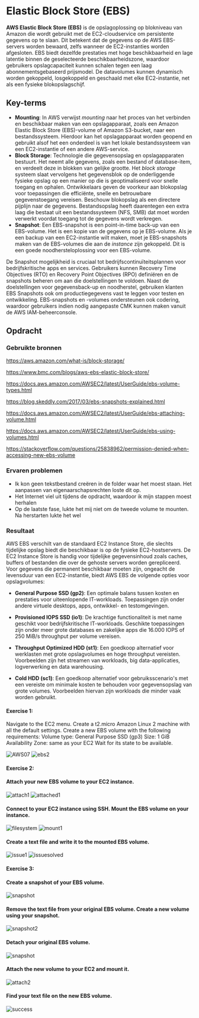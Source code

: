# Elastic Block Store (EBS)

**AWS Elastic Block Store (EBS)** is de opslagoplossing op blokniveau van Amazon die wordt gebruikt met de EC2-cloudservice om persistente gegevens op te slaan. Dit betekent dat de gegevens op de AWS EBS-servers worden bewaard, zelfs wanneer de EC2-instanties worden afgesloten. EBS biedt dezelfde prestaties met hoge beschikbaarheid en lage latentie binnen de geselecteerde beschikbaarheidszone, waardoor gebruikers opslagcapaciteit kunnen schalen tegen een laag abonnementsgebaseerd prijsmodel. De datavolumes kunnen dynamisch worden gekoppeld, losgekoppeld en geschaald met elke EC2-instantie, net als een fysieke blokopslagschijf.

## Key-terms

- **Mounting**: In AWS verwijst _mounting_ naar het proces van het verbinden en beschikbaar maken van een opslagapparaat, zoals een Amazon Elastic Block Store (EBS)-volume of Amazon S3-bucket, naar een bestandssysteem. Hierdoor kan het opslagapparaat worden geopend en gebruikt alsof het een onderdeel is van het lokale bestandssysteem van een EC2-instantie of een andere AWS-service.
- **Block Storage**: Technologie die gegevensopslag en opslagapparaten bestuurt. Het neemt alle gegevens, zoals een bestand of database-item, en verdeelt deze in blokken van gelijke grootte. Het _block storage_ systeem slaat vervolgens het gegevensblok op de onderliggende fysieke opslag op een manier op die is geoptimaliseerd voor snelle toegang en ophalen. Ontwikkelaars geven de voorkeur aan blokopslag voor toepassingen die efficiënte, snelle en betrouwbare gegevenstoegang vereisen. Beschouw blokopslag als een directere pijplijn naar de gegevens. Bestandsopslag heeft daarentegen een extra laag die bestaat uit een bestandssysteem (NFS, SMB) dat moet worden verwerkt voordat toegang tot de gegevens wordt verkregen.
- **Snapshot**: Een EBS-snapshot is een point-in-time back-up van een EBS-volume. Het is een kopie van de gegevens op je EBS-volume. Als je een backup van een EC2-instantie wilt maken, moet je EBS-snapshots maken van de EBS-volumes die aan de _instance_ zijn gekoppeld. Dit is een goede noodhersteloplossing voor een EBS-volume.

De Snapshot mogelijkheid is cruciaal tot bedrijfscontinuïteitsplannen voor bedrijfskritische apps en services. Gebruikers kunnen Recovery Time Objectives (RTO) en Recovery Point Objectives (RPO) definiëren en de snapshots beheren om aan die doelstellingen te voldoen. Naast de doelstellingen voor gegevensback-up en noodherstel, gebruiken klanten EBS Snapshots ook om productiegegevens vast te leggen voor testen en ontwikkeling. EBS-snapshots en -volumes ondersteunen ook codering, waardoor gebruikers indien nodig aangepaste CMK kunnen maken vanuit de AWS IAM-beheerconsole.

## Opdracht
### Gebruikte bronnen


https://aws.amazon.com/what-is/block-storage/

https://www.bmc.com/blogs/aws-ebs-elastic-block-store/

https://docs.aws.amazon.com/AWSEC2/latest/UserGuide/ebs-volume-types.html

https://blog.skeddly.com/2017/03/ebs-snapshots-explained.html


https://docs.aws.amazon.com/AWSEC2/latest/UserGuide/ebs-attaching-volume.html

https://docs.aws.amazon.com/AWSEC2/latest/UserGuide/ebs-using-volumes.html

https://stackoverflow.com/questions/25838962/permission-denied-when-accessing-new-ebs-volume



### Ervaren problemen

- Ik kon geen tekstbestand creëren in de folder waar het moest staan. Het aanpassen van eigenaarschapsrechten loste dit op.
- Het Internet viel uit tijdens de opdracht, waardoor ik mijn stappen moest herhalen
- Op de laatste fase, lukte het mij niet om de tweede volume te mounten. Na herstarten lukte het wel

### Resultaat

AWS EBS verschilt van de standaard EC2 Instance Store, die slechts tijdelijke opslag biedt die beschikbaar is op de fysieke EC2-hostservers. De EC2 Instance Store is handig voor tijdelijke gegevensinhoud zoals caches, buffers of bestanden die over de gehoste servers worden gerepliceerd. Voor gegevens die permanent beschikbaar moeten zijn, ongeacht de levensduur van een EC2-instantie, biedt AWS EBS de volgende opties voor opslagvolumes:

- **General Purpose SSD (gp2)**: Een optimale balans tussen kosten en prestaties voor uiteenlopende IT-workloads. Toepassingen zijn onder andere virtuele desktops, apps, ontwikkel- en testomgevingen.
- **Provisioned IOPS SSD (io1)**: De krachtige functionaliteit is met name geschikt voor bedrijfskritische IT-workloads. Geschikte toepassingen zijn onder meer grote databases en zakelijke apps die 16.000 IOPS of 250 MiB/s throughput per volume vereisen.


- **Throughput Optimized HDD (st1)**: Een goedkoop alternatief voor werklasten met grote opslagvolumes en hoge throughput vereisten. Voorbeelden zijn het streamen van workloads, big data-applicaties, logverwerking en data warehousing.
- **Cold HDD (sc1)**: Een goedkoop alternatief voor gebruiksscenario's met een vereiste om minimale kosten te behouden voor gegevensopslag van grote volumes. Voorbeelden hiervan zijn workloads die minder vaak worden gebruikt.


#### Exercise 1:
Navigate to the EC2 menu.
Create a t2.micro Amazon Linux 2 machine with all the default settings.
Create a new EBS volume with the following requirements:
Volume type: General Purpose SSD (gp3)
Size: 1 GiB
Availability Zone: same as your EC2
Wait for its state to be available.

![AWS07](https://github.com/techgrounds/techgrounds-EligioPessoa/blob/main/00_includes/AWS-07_.png)
![ebs2](https://github.com/techgrounds/techgrounds-EligioPessoa/blob/main/00_includes/AWS-07_ebs2.png)

#### Exercise 2:
#### Attach your new EBS volume to your EC2 instance.

![attach1](https://github.com/techgrounds/techgrounds-EligioPessoa/blob/main/00_includes/AWS-07_attach1.png)
![attached1](https://github.com/techgrounds/techgrounds-EligioPessoa/blob/main/00_includes/AWS-07_attached1.png)

#### Connect to your EC2 instance using SSH. Mount the EBS volume on your instance.

![filesystem](https://github.com/techgrounds/techgrounds-EligioPessoa/blob/main/00_includes/AWS-07_createfilesystem.png)
![mount1](https://github.com/techgrounds/techgrounds-EligioPessoa/blob/main/00_includes/AWS-07_mount1.png)


#### Create a text file and write it to the mounted EBS volume.

![issue1](https://github.com/techgrounds/techgrounds-EligioPessoa/blob/main/00_includes/AWS-07_issues1.png)
![issuesolved](https://github.com/techgrounds/techgrounds-EligioPessoa/blob/main/00_includes/AWS-07_issusolved1.png)


#### Exercise 3:
#### Create a snapshot of your EBS volume.

![snapshot](https://github.com/techgrounds/techgrounds-EligioPessoa/blob/main/00_includes/AWS-07_snapshot005.png)

#### Remove the text file from your original EBS volume. Create a new volume using your snapshot.

![snapshot2](https://github.com/techgrounds/techgrounds-EligioPessoa/blob/main/00_includes/AWS-07_snapshot2.png)

#### Detach your original EBS volume.

![snapshot](https://github.com/techgrounds/techgrounds-EligioPessoa/blob/main/00_includes/AWS-07_detach1.png)


#### Attach the new volume to your EC2 and mount it.

![attach2](https://github.com/techgrounds/techgrounds-EligioPessoa/blob/main/00_includes/AWS-07_attach2.png)

#### Find your text file on the new EBS volume.

![success](https://github.com/techgrounds/techgrounds-EligioPessoa/blob/main/00_includes/AWS-07_success.png)

